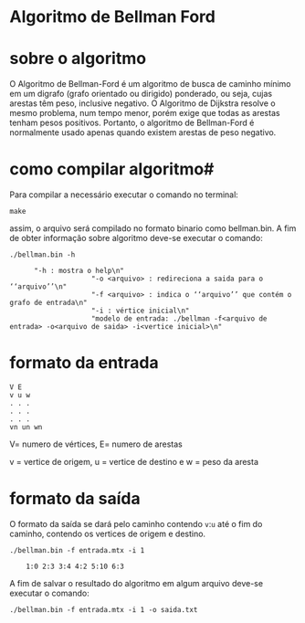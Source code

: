 # Algoritmo de Bellman Ford
# sobre o algoritmo
O Algoritmo de Bellman-Ford é um algoritmo de busca de caminho mínimo em um digrafo (grafo orientado ou dirigido) ponderado, ou seja, cujas arestas têm peso, inclusive negativo. O Algoritmo de Dijkstra resolve o mesmo problema, num tempo menor, porém exige que todas as arestas tenham pesos positivos. Portanto, o algoritmo de Bellman-Ford é normalmente usado apenas quando existem arestas de peso negativo.
# como compilar algoritmo#
Para compilar a necessário executar o comando no terminal:
```ubuntu
make
```

assim, o arquivo será compilado no formato binario como bellman.bin. A fim de obter informação sobre algoritmo deve-se executar o comando:

```ubuntu
./bellman.bin -h

      "-h : mostra o help\n"
                    "-o <arquivo> : redireciona a saida para o ‘‘arquivo’’\n"
                    "-f <arquivo> : indica o ‘‘arquivo’’ que contém o grafo de entrada\n"
                    "-i : vértice inicial\n"
                    "modelo de entrada: ./bellman -f<arquivo de entrada> -o<arquivo de saida> -i<vertice inicial>\n"
```

# formato da entrada

```ubuntu
V E
v u w
. . .
. . .
. . .
vn un wn
```
V= numero de vértices, E= numero de arestas

v = vertice de origem, u = vertice de destino e w = peso da aresta

# formato da saída

O formato da saída se dará pelo caminho contendo ``v``:``u`` até o fim do caminho, contendo os vertices de origem e destino.

```ubuntu
./bellman.bin -f entrada.mtx -i 1 

    1:0 2:3 3:4 4:2 5:10 6:3
```
A fim de salvar o resultado do algoritmo em algum arquivo deve-se executar o comando:

```ubuntu
./bellman.bin -f entrada.mtx -i 1 -o saida.txt
```





